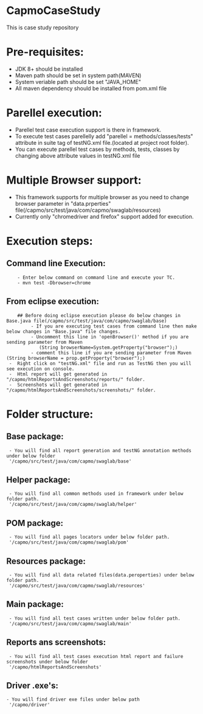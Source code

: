 # CapmoCaseStudy
This is case study repository

# Pre-requisites:
  - JDK 8+ should be installed
  - Maven path should be set in system path(MAVEN)
  - System veriable path should be set "JAVA_HOME"
  - All maven dependency should be installed from pom.xml file
  
# Parellel execution:
  - Parellel test case execution support is there in framework.
  - To execute test cases parellelly add "parellel = methods/classes/tests" attribute in suite tag of testNG.xml file.(located at project root folder).
  - You can execute parellel test cases by methods, tests, classes by changing above attribute values in testNG.xml file

# Multiple Browser support:

  - This framework supports for multiple browser as you need to change browser parameter in "data.prperties" file(/capmo/src/test/java/com/capmo/swaglab/resources)
  - Currently only "chromedriver and firefox" support added for execution.

# Execution steps:

  ## Command line Execution:    
     	- Enter below command on command line and execute your TC.
        - mvn test -Dbrowser=chrome
  

  ## From eclipse execution: 
  
  		## Before doing eclipse execution please do below changes in Base.java file(/capmo/src/test/java/com/capmo/swaglab/base)
   			 - If you are executing test cases from command line then make below changes in "Base.java" file changes.
       		 - Uncomment this line in 'openBrowser()' method if you are sending parameter from Maven 
       		 	(String browserName=System.getProperty("browser");)
        	 - comment this line if you are sending parameter from Maven (String browserName = prop.getProperty("browser");)
     -  Right click on "testNG.xml" file and run as TestNG then you will see execution on console.
     -  Html report will get generated in "/capmo/htmlReportsAndScreenshots/reports/" folder.
     -  Screenshots will get generated in "/capmo/htmlReportsAndScreenshots/screenshots/" folder.
     
# Folder structure:
  ## Base package: 
     - You will find all report generation and testNG annotation methods under below folder
     '/capmo/src/test/java/com/capmo/swaglab/base'
     
  ## Helper package: 
     - You will find all common methods used in framework under below folder path.
     '/capmo/src/test/java/com/capmo/swaglab/helper'
     
  ## POM package: 
     - You will find all pages locators under below folder path.
     '/capmo/src/test/java/com/capmo/swaglab/pom'  
     
  ## Resources package: 
     - You will find all data related files(data.peroperties) under below folder path.
     '/capmo/src/test/java/com/capmo/swaglab/resources'
     
  ## Main package: 
     - You will find all test cases written under below folder path.
     '/capmo/src/test/java/com/capmo/swaglab/main'
     
  ## Reports ans screenshots: 
     - You will find all test cases execution html report and failure screenshots under below folder
     '/capmo/htmlReportsAndScreenshots'
     
  ## Driver .exe's:
    - You will find driver exe files under below path
     '/capmo/driver' 
     
  
